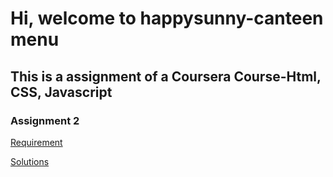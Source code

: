 # Hi, welcome to happysunny-canteen menu
## This is a assignment of a Coursera Course-Html, CSS, Javascript

### Assignment 2  

[Requirement](requirement.md)  

[Solutions](canteen-menu.html)  
